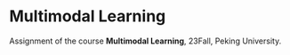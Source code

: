 # Multimodal Learning

Assignment of the course **Multimodal Learning**, 23Fall, Peking University.
